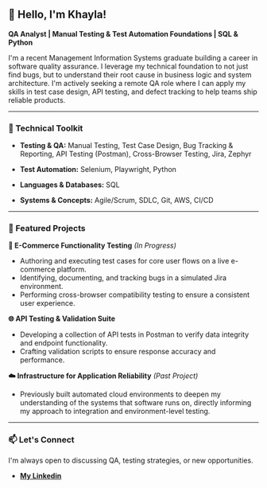 ## 👋 Hello, I'm **Khayla**!  



**QA Analyst | Manual Testing & Test Automation Foundations | SQL & Python**

I'm a recent Management Information Systems graduate building a career in software quality assurance. I leverage my technical foundation to not just find bugs, but to understand their root cause in business logic and system architecture. I'm actively seeking a remote QA role where I can apply my skills in test case design, API testing, and defect tracking to help teams ship reliable products.

---

### 🧰 Technical Toolkit

* **Testing & QA:** Manual Testing, Test Case Design, Bug Tracking & Reporting, API Testing (Postman), Cross-Browser Testing, Jira, Zephyr

* **Test Automation:** Selenium, Playwright, Python

* **Languages & Databases:** SQL

* **Systems & Concepts:** Agile/Scrum, SDLC, Git, AWS, CI/CD


---

### 🔬 Featured Projects

**🛒 E-Commerce Functionality Testing** *(In Progress)*
*   Authoring and executing test cases for core user flows on a live e-commerce platform.
*   Identifying, documenting, and tracking bugs in a simulated Jira environment.
*   Performing cross-browser compatibility testing to ensure a consistent user experience.

**🌐 API Testing & Validation Suite**
*   Developing a collection of API tests in Postman to verify data integrity and endpoint functionality.
*   Crafting validation scripts to ensure response accuracy and performance.

**☁️ Infrastructure for Application Reliability** *(Past Project)*
*   Previously built automated cloud environments to deepen my understanding of the systems that software runs on, directly informing my approach to integration and environment-level testing.

---


### 📫 Let's Connect

I'm always open to discussing QA, testing strategies, or new opportunities.

*   [**My Linkedin**](https://www.linkedin.com/in/khayla-canzater/)





